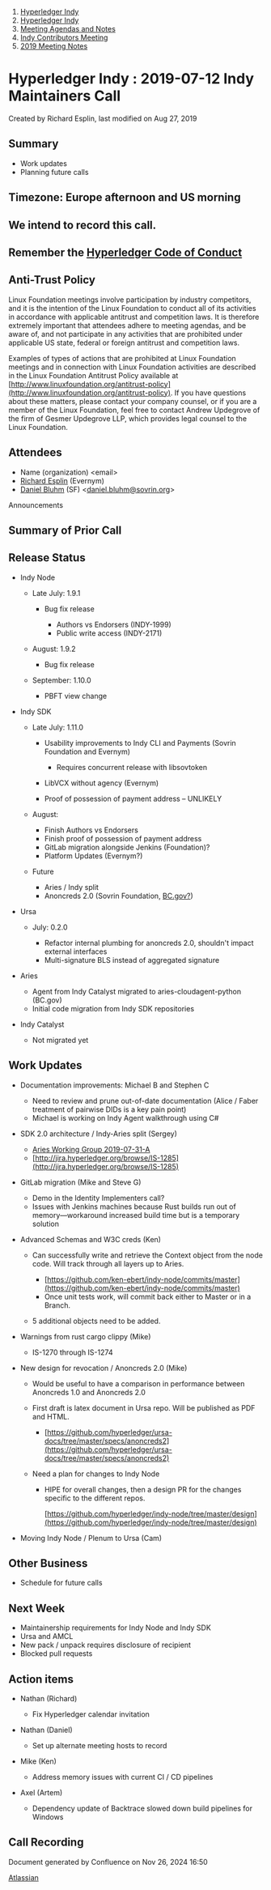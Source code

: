 1. [Hyperledger Indy](index.html)
2. [Hyperledger Indy](Hyperledger-Indy_19464194.html)
3. [Meeting Agendas and Notes](Meeting-Agendas-and-Notes_19464715.html)
4. [Indy Contributors Meeting](Indy-Contributors-Meeting_19464913.html)
5. [2019 Meeting Notes](2019-Meeting-Notes_19464916.html)

# Hyperledger Indy : 2019-07-12 Indy Maintainers Call

Created by Richard Esplin, last modified on Aug 27, 2019

## Summary

- Work updates
- Planning future calls

## Timezone: Europe afternoon and US morning

## We intend to record this call.

## Remember the [Hyperledger Code of Conduct](https://lf-hyperledger.atlassian.net/wiki/spaces/HYP/pages/19595281/Hyperledger+Code+of+Conduct)

## Anti-Trust Policy

Linux Foundation meetings involve participation by industry competitors, and it is the intention of the Linux Foundation to conduct all of its activities in accordance with applicable antitrust and competition laws. It is therefore extremely important that attendees adhere to meeting agendas, and be aware of, and not participate in any activities that are prohibited under applicable US state, federal or foreign antitrust and competition laws.

Examples of types of actions that are prohibited at Linux Foundation meetings and in connection with Linux Foundation activities are described in the Linux Foundation Antitrust Policy available at [http://www.linuxfoundation.org/antitrust-policy](http://www.linuxfoundation.org/antitrust-policy). If you have questions about these matters, please contact your company counsel, or if you are a member of the Linux Foundation, feel free to contact Andrew Updegrove of the firm of Gesmer Updegrove LLP, which provides legal counsel to the Linux Foundation.

## Attendees

- Name (organization) &lt;email&gt;
- [Richard Esplin](https://lf-hyperledger.atlassian.net/wiki/people/712020:8b35bfaa-715c-4137-8dbd-c4fdab87b671?ref=confluence) (Evernym)
- [Daniel Bluhm](https://lf-hyperledger.atlassian.net/wiki/people/712020:c322d585-d6d2-4479-a990-b91fac45db1c?ref=confluence) (SF) &lt;daniel.bluhm@sovrin.org&gt;

Announcements

## Summary of Prior Call

## Release Status

- Indy Node
  
  - Late July: 1.9.1
    
    - Bug fix release
      
      - Authors vs Endorsers (INDY-1999)
      - Public write access (INDY-2171)
  - August: 1.9.2
    
    - Bug fix release
  - September: 1.10.0
    
    - PBFT view change
- Indy SDK
  
  - Late July: 1.11.0
    
    - Usability improvements to Indy CLI and Payments (Sovrin Foundation and Evernym)
      
      - Requires concurrent release with libsovtoken
    - LibVCX without agency (Evernym)
    - Proof of possession of payment address – UNLIKELY
  - August:
    
    - Finish Authors vs Endorsers
    - Finish proof of possession of payment address
    - GitLab migration alongside Jenkins (Foundation)?
    - Platform Updates (Evernym?)
  - Future
    
    - Aries / Indy split
    - Anoncreds 2.0 (Sovrin Foundation, [BC.gov?](http://BC.gov))
- Ursa
  
  - July: 0.2.0
    
    - Refactor internal plumbing for anoncreds 2.0, shouldn't impact external interfaces
    - Multi-signature BLS instead of aggregated signature
- Aries
  
  - Agent from Indy Catalyst migrated to aries-cloudagent-python (BC.gov)
  - Initial code migration from Indy SDK repositories
- Indy Catalyst
  
  - Not migrated yet

## Work Updates

- Documentation improvements: Michael B and Stephen C
  
  - Need to review and prune out-of-date documentation (Alice / Faber treatment of pairwise DIDs is a key pain point)
  - Michael is working on Indy Agent walkthrough using C#
- SDK 2.0 architecture / Indy-Aries split (Sergey)
  
  - [Aries Working Group 2019-07-31-A](https://lf-hyperledger.atlassian.net/wiki/spaces/ARIES/pages/18481614/2019-07-31-A+Aries+Working+Group+Call+US+morning)
  - [http://jira.hyperledger.org/browse/IS-1285](http://jira.hyperledger.org/browse/IS-1285)
- GitLab migration (Mike and Steve G)
  
  - Demo in the Identity Implementers call?
  - Issues with Jenkins machines because Rust builds run out of memory—workaround increased build time but is a temporary solution
- Advanced Schemas and W3C creds (Ken)
  
  - Can successfully write and retrieve the Context object from the node code. Will track through all layers up to Aries.
    
    - [https://github.com/ken-ebert/indy-node/commits/master](https://github.com/ken-ebert/indy-node/commits/master)
    - Once unit tests work, will commit back either to Master or in a Branch.
  - 5 additional objects need to be added.
- Warnings from rust cargo clippy (Mike)
  
  - IS-1270 through IS-1274
- New design for revocation / Anoncreds 2.0 (Mike)
  
  - Would be useful to have a comparison in performance between Anoncreds 1.0 and Anoncreds 2.0
  - First draft is latex document in Ursa repo. Will be published as PDF and HTML.
    
    - [https://github.com/hyperledger/ursa-docs/tree/master/specs/anoncreds2](https://github.com/hyperledger/ursa-docs/tree/master/specs/anoncreds2)
  - Need a plan for changes to Indy Node
    
    - HIPE for overall changes, then a design PR for the changes specific to the different repos.
      
      [https://github.com/hyperledger/indy-node/tree/master/design](https://github.com/hyperledger/indy-node/tree/master/design)
- Moving Indy Node / Plenum to Ursa (Cam)

## Other Business

- Schedule for future calls

## Next Week

- Maintainership requirements for Indy Node and Indy SDK
- Ursa and AMCL
- New pack / unpack requires disclosure of recipient
- Blocked pull requests

## Action items

- Nathan (Richard)
  
  - Fix Hyperledger calendar invitation
- Nathan (Daniel)
  
  - Set up alternate meeting hosts to record
- Mike (Ken)
  
  - Address memory issues with current CI / CD pipelines
- Axel (Artem)
  
  - Dependency update of Backtrace slowed down build pipelines for Windows

## Call Recording

Document generated by Confluence on Nov 26, 2024 16:50

[Atlassian](http://www.atlassian.com/)
